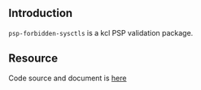 ## Introduction

`psp-forbidden-sysctls` is a kcl PSP validation package. 

## Resource

Code source and document is [here](https://github.com/kcl-lang/artifacthub/tree/main/psp-forbidden-sysctls)
